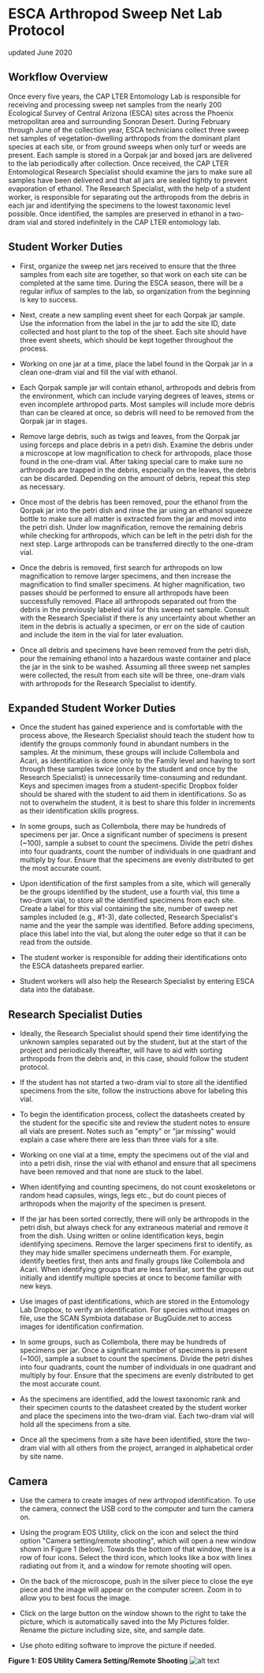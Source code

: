 # ESCA Arthropod Sweep Net Lab Protocol

updated June 2020


## Workflow Overview

Once every five years, the CAP LTER Entomology Lab is responsible for receiving and processing sweep net samples from the nearly 200 Ecological Survey of Central Arizona (ESCA) sites across the Phoenix metropolitan area and surrounding Sonoran Desert. During February through June of the collection year, ESCA technicians collect three sweep net samples of vegetation-dwelling arthropods from the dominant plant species at each site, or from ground sweeps when only turf or weeds are present. Each sample is stored in a Qorpak jar and boxed jars are delivered to the lab periodically after collection. Once received, the CAP LTER Entomological Research Specialist should examine the jars to make sure all samples have been delivered and that all jars are sealed tightly to prevent evaporation of ethanol. The Research Specialist, with the help of a student worker, is responsible for separating out the arthropods from the debris in each jar and identifying the specimens to the lowest taxonomic level possible. Once identified, the samples are preserved in ethanol in a two-dram vial and stored indefinitely in the CAP LTER entomology lab.

## Student Worker Duties

* First, organize the sweep net jars received to ensure that the three samples from each site are together, so that work on each site can be completed at the same time. During the ESCA season, there will be a regular influx of samples to the lab, so organization from the beginning is key to success.

* Next, create a new sampling event sheet for each Qorpak jar sample. Use the information from the label in the jar to add the site ID, date collected and host plant to the top of the sheet. Each site should have three event sheets, which should be kept together throughout the process.

* Working on one jar at a time, place the label found in the Qorpak jar in a clean one-dram vial and fill the vial with ethanol.

* Each Qorpak sample jar will contain ethanol, arthropods and debris from the environment, which can include varying degrees of leaves, stems or even incomplete arthropod parts. Most samples will include more debris than can be cleared at once, so debris will need to be removed from the Qorpak jar in stages.

* Remove large debris, such as twigs and leaves, from the Qorpak jar using forceps and place debris in a petri dish. Examine the debris under a microscope at low magnification to check for arthropods, place those found in the one-dram vial. After taking special care to make sure no arthropods are trapped in the debris, especially on the leaves, the debris can be discarded. Depending on the amount of debris, repeat this step as necessary.

* Once most of the debris has been removed, pour the ethanol from the Qorpak jar into the petri dish and rinse the jar using an ethanol squeeze bottle to make sure all matter is extracted from the jar and moved into the petri dish. Under low magnification, remove the remaining debris while checking for arthropods, which can be left in the petri dish for the next step. Large arthropods can be transferred directly to the one-dram vial.

* Once the debris is removed, first search for arthropods on low magnification to remove larger specimens, and then increase the magnification to find smaller specimens. At higher magnification, two passes should be performed to ensure all arthropods have been successfully removed. Place all arthropods separated out from the debris in the previously labeled vial for this sweep net sample. Consult with the Research Specialist if there is any uncertainty about whether an item in the debris is actually a specimen, or err on the side of caution and include the item in the vial for later evaluation.

* Once all debris and specimens have been removed from the petri dish, pour the remaining ethanol into a hazardous waste container and place the jar in the sink to be washed. Assuming all three sweep net samples were collected, the result from each site will be three, one-dram vials with arthropods for the Research Specialist to identify.


## Expanded Student Worker Duties

* Once the student has gained experience and is comfortable with the process above, the Research Specialist should teach the student how to identify the groups commonly found in abundant numbers in the samples. At the minimum, these groups will include Collembola and Acari, as identification is done only to the Family level and having to sort through these samples twice (once by the student and once by the Research Specialist) is unnecessarily time-consuming and redundant. Keys and specimen images from a student-specific Dropbox folder should be shared with the student to aid them in identifications. So as not to overwhelm the student, it is best to share this folder in increments as their identification skills progress.

* In some groups, such as Collembola, there may be hundreds of specimens per jar. Once a significant number of specimens is present (~100), sample a subset to count the specimens. Divide the petri dishes into four quadrants, count the number of individuals in one quadrant and multiply by four. Ensure that the specimens are evenly distributed to get the most accurate count.

* Upon identification of the first samples from a site, which will generally be the groups identified by the student, use a fourth vial, this time a two-dram vial, to store all the identified specimens from each site. Create a label for this vial containing the site, number of sweep net samples included (e.g., #1-3), date collected, Research Specialist's name and the year the sample was identified. Before adding specimens, place this label into the vial, but along the outer edge so that it can be read from the outside.

* The student worker is responsible for adding their identifications onto the ESCA datasheets prepared earlier.

* Student workers will also help the Research Specialist by entering ESCA data into the database.


## Research Specialist Duties

* Ideally, the Research Specialist should spend their time identifying the unknown samples separated out by the student, but at the start of the project and periodically thereafter, will have to aid with sorting arthropods from the debris and, in this case, should follow the student protocol.

* If the student has not started a two-dram vial to store all the identified specimens from the site, follow the instructions above for labeling this vial.

* To begin the identification process, collect the datasheets created by the student for the specific site and review the student notes to ensure all vials are present. Notes such as "empty" or "jar missing" would explain a case where there are less than three vials for a site.

* Working on one vial at a time, empty the specimens out of the vial and into a petri dish, rinse the vial with ethanol and ensure that all specimens have been removed and that none are stuck to the label.

* When identifying and counting specimens, do not count exoskeletons or random head capsules, wings, legs etc., but do count pieces of arthropods when the majority of the specimen is present.

* If the jar has been sorted correctly, there will only be arthropods in the petri dish, but always check for any extraneous material and remove it from the dish. Using written or online identification keys, begin identifying specimens. Remove the larger specimens first to identify, as they may hide smaller specimens underneath them. For example, identify beetles first, then ants and finally groups like Collembola and Acari. When identifying groups that are less familiar, sort the groups out initially and identify multiple species at once to become familiar with new keys.

* Use images of past identifications, which are stored in the Entomology Lab Dropbox, to verify an identification. For species without images on file, use the SCAN Symbiota database or BugGuide.net to access images for identification confirmation.

* In some groups, such as Collembola, there may be hundreds of specimens per jar. Once a significant number of specimens is present (~100), sample a subset to count the specimens. Divide the petri dishes into four quadrants, count the number of individuals in one quadrant and multiply by four. Ensure that the specimens are evenly distributed to get the most accurate count.

* As the specimens are identified, add the lowest taxonomic rank and their specimen counts to the datasheet created by the student worker and place the specimens into the two-dram vial. Each two-dram vial will hold all the specimens from a site.

* Once all the specimens from a site have been identified, store the two-dram vial with all others from the project, arranged in alphabetical order by site name.


## Camera

* Use the camera to create images of new arthropod identification. To use the camera, connect the USB cord to the computer and turn the camera on. 

* Using the program EOS Utility, click on the icon and select the third option "Camera setting/remote shooting", which will open a new window shown in Figure 1 (below). Towards the bottom of that window, there is a row of four icons. Select the third icon, which looks like a box with lines radiating out from it, and a window for remote shooting will open.

* On the back of the microscope, push in the silver piece to close the eye piece and the image will appear on the computer screen. Zoom in to allow you to best focus the image.

* Click on the large button on the window shown to the right to take the picture, which is automatically saved into the My Pictures folder. Rename the picture including size, site, and sample date.

* Use photo editing software to improve the picture if needed.

**Figure 1: EOS Utility Camera Setting/Remote Shooting**
![alt text](Images/ESCA_Sweep_Net_Lab_Fig1.PNG "EOS Utility Camera Setting/Remote Shooting")